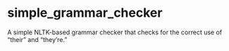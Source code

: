 # simple_grammar_checker
A simple NLTK-based grammar checker that checks for the correct use of “their” and “they’re.”
